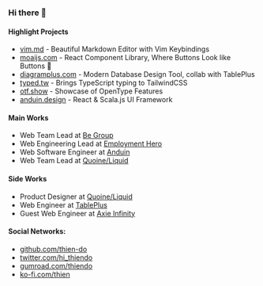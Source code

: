 ### Hi there 👋

#### Highlight Projects

- [vim.md](https://vim.md) - Beautiful Markdown Editor with Vim Keybindings
- [moaijs.com](https://moaijs.com) - React Component Library, Where Buttons Look like Buttons 🗿
- [diagramplus.com](https://diagramplus.com) - Modern Database Design Tool, collab with TablePlus
- [typed.tw](https://typed.tw) - Brings TypeScript typing to TailwindCSS
- [otf.show](https://otf.show) - Showcase of OpenType Features
- [anduin.design](https://anduin.design) - React & Scala.js UI Framework

#### Main Works

- Web Team Lead at [Be Group](https://www.linkedin.com/company/begroupjsc/)
- Web Engineering Lead at [Employment Hero](https://www.linkedin.com/company/employment-hero/)
- Web Software Engineer at [Anduin](https://www.anduintransact.com)
- Web Team Lead at [Quoine/Liquid](https://www.linkedin.com/company/quoine/)

#### Side Works

- Product Designer at [Quoine/Liquid](https://www.linkedin.com/company/quoine/)
- Web Engineer at [TablePlus](https://tableplus.com)
- Guest Web Engineer at [Axie Infinity](https://www.linkedin.com/company/axieinfinity/)

#### Social Networks:

- [github.com/thien-do](https://github.com/thien-do)
- [twitter.com/hi_thiendo](https://twitter.com/hi_thiendo)
- [gumroad.com/thiendo](https://gumroad.com/thiendo)
- [ko-fi.com/thien](https://ko-fi.com/thien)
